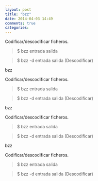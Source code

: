 ```yaml
---
layout: post
title: "bzz"
date: 2014-04-03 14:49
comments: true
categories: 
---
```

Codificar/descodificar ficheros.

>$ bzz entrada salida 

>$ bzz -d entrada salida (Descodificar)

bzz

Codificar/descodificar ficheros.

>$ bzz entrada salida 

>$ bzz -d entrada salida (Descodificar)

bzz

Codificar/descodificar ficheros.

>$ bzz entrada salida 

>$ bzz -d entrada salida (Descodificar)

bzz

Codificar/descodificar ficheros.

>$ bzz entrada salida 

>$ bzz -d entrada salida (Descodificar)

